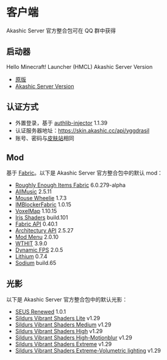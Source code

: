 # 客户端

Akashic Server 官方整合包可在 QQ 群中获得

## 启动器

Hello Minecraft! Launcher (HMCL) Akashic Server Version

+ [原版](https://hmcl.huangyuhui.net)
+ [Akashic Server Version](https://github.com/Akashic-Server/HMCL)

## 认证方式

+ 外置登录，基于 [authlib-injector](https://github.com/yushijinhun/authlib-injector) 1.1.39
+ 认证服务器地址：https://skin.akashic.cc/api/yggdrasil
+ 账号、密码与[皮肤站](https://skin.akashic.cc)相同

## Mod

基于 [Fabric](https://fabricmc.net)。以下是 Akashic Server 官方整合包中的默认 mod：

+ [Roughly Enough Items Fabric](https://www.curseforge.com/minecraft/mc-mods/roughly-enough-items) 6.0.279-alpha
+ [AllMusic](https://github.com/HeartAge/AllMusic_M/) 2.5.11
+ [Mouse Wheelie](https://www.curseforge.com/minecraft/mc-mods/mouse-wheelie) 1.7.3
+ [IMBlockerFabric](https://www.curseforge.com/minecraft/mc-mods/imblockerfabric) 1.0.15
+ [VoxelMap](https://www.curseforge.com/minecraft/mc-mods/voxelmap) 1.10.15
+ [Iris Shaders](https://github.com/Akashic-Server/Iris) build.101
+ [Fabric API](https://www.curseforge.com/minecraft/mc-mods/fabric-api) 0.40.1
+ [Architectury API](https://www.curseforge.com/minecraft/mc-mods/architectury-fabric) 2.5.27
+ [Mod Menu](https://www.curseforge.com/minecraft/mc-mods/modmenu) 2.0.10
+ [WTHIT](https://www.curseforge.com/minecraft/mc-mods/wthit) 3.9.0
+ [Dynamic FPS](https://www.curseforge.com/minecraft/mc-mods/dynamic-fps) 2.0.5
+ [Lithium](https://www.curseforge.com/minecraft/mc-mods/lithium) 0.7.4
+ [Sodium](https://github.com/Akashic-Server/sodium-fabric) build.65

## 光影

以下是 Akashic Server 官方整合包中的默认光影：

+ [SEUS Renewed](https://www.sonicether.com/seus) 1.0.1
+ [Sildurs Vibrant Shaders Lite](https://sildurs-shaders.github.io) v1.29
+ [Sildurs Vibrant Shaders Medium](https://sildurs-shaders.github.io) v1.29
+ [Sildurs Vibrant Shaders High](https://sildurs-shaders.github.io) v1.29
+ [Sildurs Vibrant Shaders High-Motionblur](https://sildurs-shaders.github.io) v1.29
+ [Sildurs Vibrant Shaders Extreme](https://sildurs-shaders.github.io) v1.29
+ [Sildurs Vibrant Shaders Extreme-Volumetric lighting](https://sildurs-shaders.github.io) v1.29

